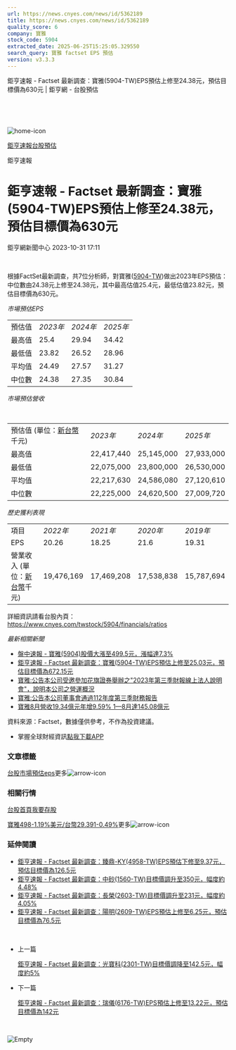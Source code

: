 ```yaml
---
url: https://news.cnyes.com/news/id/5362189
title: https://news.cnyes.com/news/id/5362189
quality_score: 6
company: 寶雅
stock_code: 5904
extracted_date: 2025-06-25T15:25:05.329550
search_query: 寶雅 factset EPS 預估
version: v3.3.3
---
```


鉅亨速報 - Factset 最新調查：寶雅(5904-TW)EPS預估上修至24.38元，預估目標價為630元 | 鉅亨網 - 台股預估

‌

‌

![home-icon](/assets/icons/breadCrumb/symbol-icon-home.svg)

[鉅亨速報](/news/cat/anue_live)[台股預估](/news/cat/tw_forecast)

鉅亨速報

# 鉅亨速報 - Factset 最新調查：寶雅(5904-TW)EPS預估上修至24.38元，預估目標價為630元

鉅亨網新聞中心 2023-10-31 17:11

‌

根據FactSet最新調查，共7位分析師，對寶雅([5904-TW](https://www.cnyes.com/twstock/5904))做出2023年EPS預估：中位數由24.38元上修至24.38元，其中最高估值25.4元，最低估值23.82元，預估目標價為630元。

*市場預估EPS*

|  |  |  |  |
| --- | --- | --- | --- |
| 預估值 | *2023年* | *2024年* | *2025年* |
| 最高值 | 25.4 | 29.94 | 34.42 |
| 最低值 | 23.82 | 26.52 | 28.96 |
| 平均值 | 24.49 | 27.57 | 31.27 |
| 中位數 | 24.38 | 27.35 | 30.84 |

*市場預估營收*

‌

|  |  |  |  |
| --- | --- | --- | --- |
| 預估值 (單位：[新台幣](https://invest.cnyes.com/forex/detail/usdtwd)千元) | *2023年* | *2024年* | *2025年* |
| 最高值 | 22,417,440 | 25,145,000 | 27,933,000 |
| 最低值 | 22,075,000 | 23,800,000 | 26,530,000 |
| 平均值 | 22,217,630 | 24,586,080 | 27,120,610 |
| 中位數 | 22,225,000 | 24,620,500 | 27,009,720 |

*歷史獲利表現*

|  |  |  |  |  |
| --- | --- | --- | --- | --- |
| 項目 | *2022年* | *2021年* | *2020年* | *2019年* |
| EPS | 20.26 | 18.25 | 21.6 | 19.31 |
| 營業收入 (單位：[新台幣](https://invest.cnyes.com/forex/detail/usdtwd)千元) | 19,476,169 | 17,469,208 | 17,538,838 | 15,787,694 |

詳細資訊請看台股內頁：  
<https://www.cnyes.com/twstock/5904/financials/ratios>

*最新相關新聞*

* [盤中速報 - 寶雅(5904)股價大漲至499.5元，漲幅達7.3%](https://news.cnyes.com/news/id/5361412)
* [鉅亨速報 - Factset 最新調查：寶雅(5904-TW)EPS預估上修至25.03元，預估目標價為672.15元](https://news.cnyes.com/news/id/5270824)
* [寶雅:公告本公司受邀參加花旗證券舉辦之"2023年第三季財報線上法人說明會"，說明本公司之營運概況](https://news.cnyes.com/news/id/5360589)
* [寶雅:公告本公司董事會通過112年度第三季財務報告](https://news.cnyes.com/news/id/5360588)
* [寶雅8月營收19.34億元年增9.59% 1—8月達145.08億元](https://news.cnyes.com/news/id/5319351)

資料來源：Factset，數據僅供參考，不作為投資建議。

* 掌握全球財經資訊[點我下載APP](http://www.cnyes.com/app/?utm_source=mweb&utm_medium=HamMenuBanner&utm_campaign=fixed&utm_content=entr)

### 文章標籤

[台股](https://news.cnyes.com/tag/台股 "台股")[市場預估](https://news.cnyes.com/tag/市場預估 "市場預估")[eps](https://news.cnyes.com/tag/eps "eps")更多![arrow-icon](/assets/icons/arrows/arrow-down.svg)

### 相關行情

[台股首頁](https://www.cnyes.com/twstock)[我要存股](https://supr.link/8OHaU)

[寶雅498-1.19%](https://www.cnyes.com/twstock/5904)[美元/台幣29.391-0.49%](https://invest.cnyes.com/forex/detail/USDTWD)更多![arrow-icon](/assets/icons/arrows/arrow-down.svg)

### 延伸閱讀

* [鉅亨速報 - Factset 最新調查：臻鼎-KY(4958-TW)EPS預估下修至9.37元，預估目標價為126.5元](/news/id/6038560)
* [鉅亨速報 - Factset 最新調查：中砂(1560-TW)目標價調升至350元，幅度約4.48%](/news/id/6038559)
* [鉅亨速報 - Factset 最新調查：長榮(2603-TW)目標價調升至231元，幅度約4.05%](/news/id/6038457)
* [鉅亨速報 - Factset 最新調查：陽明(2609-TW)EPS預估上修至6.25元，預估目標價為76.5元](/news/id/6038322)

‌

* 上一篇

  [鉅亨速報 - Factset 最新調查：光寶科(2301-TW)目標價調降至142.5元，幅度約5%](/news/id/5363391)
* 下一篇

  [鉅亨速報 - Factset 最新調查：瑞儀(6176-TW)EPS預估上修至13.22元，預估目標價為142元](/news/id/5360759)

‌

![Empty](/assets/icons/skeleton/empty-image.svg)

‌